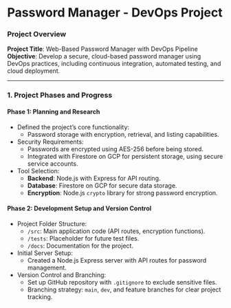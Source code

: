 # Password Manager - DevOps Project

### Project Overview

**Project Title**: Web-Based Password Manager with DevOps Pipeline  
**Objective**: Develop a secure, cloud-based password manager using DevOps practices, including continuous integration, automated testing, and cloud deployment.

---

### 1. Project Phases and Progress

#### Phase 1: Planning and Research
   - Defined the project’s core functionality:
     - Password storage with encryption, retrieval, and listing capabilities.
   - Security Requirements:
     - Passwords are encrypted using AES-256 before being stored.
     - Integrated with Firestore on GCP for persistent storage, using secure service accounts.
   - Tool Selection:
     - **Backend**: Node.js with Express for API routing.
     - **Database**: Firestore on GCP for secure data storage.
     - **Encryption**: Node.js `crypto` library for strong password encryption.

#### Phase 2: Development Setup and Version Control
   - Project Folder Structure:
     - `/src`: Main application code (API routes, encryption functions).
     - `/tests`: Placeholder for future test files.
     - `/docs`: Documentation for the project.
   - Initial Server Setup:
     - Created a Node.js Express server with API routes for password management.
   - Version Control and Branching:
     - Set up GitHub repository with `.gitignore` to exclude sensitive files.
     - Branching strategy: `main`, `dev`, and feature branches for clear project tracking.
